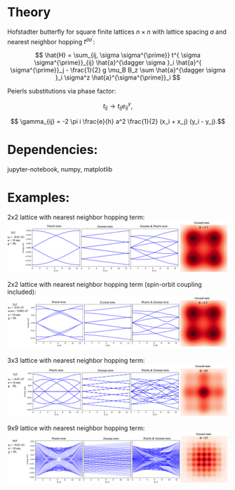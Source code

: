 # Theory
Hofstadter butterfly for square finite lattices $n\times n$ with lattice spacing $a$ and nearest neighbor hopping $t^{ \sigma \sigma^{\prime}}$:

$$  \hat{H} = \sum_{ij, \sigma \sigma^{\prime}} t^{ \sigma \sigma^{\prime}}_{ij} \hat{a}^{\dagger \sigma }_i \hat{a}^{ \sigma^{\prime}}_j  - \frac{1}{2} g \mu_B B_z \sum \hat{a}^{\dagger \sigma }_i \sigma^z  \hat{a}^{\sigma^{\prime}}_i  $$

Peierls substitutions via phase factor:

$$ t_{ij} \rightarrow  t_{ij} e^\gamma_{ij}, $$

$$ \gamma_{ij} = -2 \pi i \frac{e}{h} a^2 \frac{1}{2} (x_i + x_j) (y_i - y_j).$$

# Dependencies:
jupyter-notebook, numpy, matplotlib


# Examples:

2x2 lattice with nearest neighbor hopping term:
![alt text](https://github.com/danis-b/HB_lattice/blob/main/Examples/2x2.png)

2x2 lattice with nearest neighbor hopping term (spin-orbit coupling included):
![alt text](https://github.com/danis-b/HB_lattice/blob/main/Examples/2x2_soc.png)

3x3 lattice with nearest neighbor hopping term:
![alt text](https://github.com/danis-b/HB_lattice/blob/main/Examples/3x3.png)

9x9 lattice with nearest neighbor hopping term:
![alt text](https://github.com/danis-b/HB_lattice/blob/main/Examples/9x9.png)


